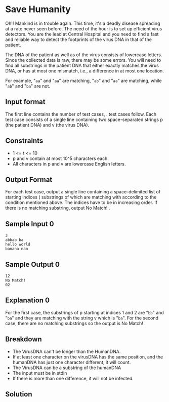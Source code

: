# Save Humanity
Oh!! Mankind is in trouble again. This time, it's a deadly disease spreading at a rate never seen before. The need of the hour is to set up efficient virus detectors. You are the lead at Central Hospital and you need to find a fast and reliable way to detect the footprints of the virus DNA in that of the patient.

The DNA of the patient as well as of the virus consists of lowercase letters. Since the collected data is raw, there may be some errors. You will need to find all substrings in the patient DNA that either exactly matches the virus DNA, or has at most one mismatch, i.e., a difference in at most one location.

For example, "`aa`" and "`aa`" are matching, "`ab`" and "`aa`" are matching, while "`ab`" and "`ba`" are not.

## Input format
The first line contains the number of test cases, . test cases follow.
Each test case consists of a single line containing two space-separated strings p (the patient DNA) and v (the virus DNA).

## Constraints
- 1 <= t <= 10
- p and v contain at most 10^5 characters each.
- All characters in p and v are lowercase English letters.

## Output Format
For each test case, output a single line containing a space-delimited list of starting indices (
substrings of which are matching with according to the condition mentioned above. The indices have to be in increasing order. If there is no matching substring, output No Match! .

## Sample Input 0
```
3
abbab ba 
hello world 
banana nan
```

## Sample Output 0
```
12
No Match! 
02
```

## Explanation 0
For the first case, the substrings of p starting at indices 1 and 2 are "`bb`" and "`ba`" and they are matching with the string v which is "`ba`".
For the second case, there are no matching substrings so the output is No Match! .

## Breakdown
- The VirusDNA can't be longer than the HumanDNA.
- If at least one character on the virusDNA has the same position, and the humanDNA has just one character different, it will count.
- The VirusDNA can be a substring of the humanDNA
- The input must be in stdin
- If there is more than one difference, it will not be infected.

## Solution

